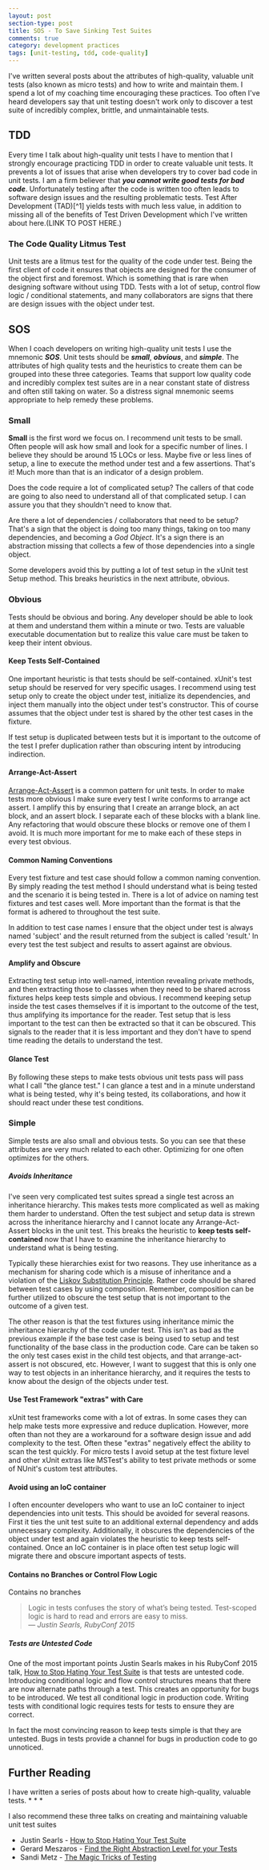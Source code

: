 ```yaml
---
layout: post
section-type: post
title: SOS - To Save Sinking Test Suites 
comments: true
category: development practices
tags: [unit-testing, tdd, code-quality]
---
```


I've written several posts about the attributes of high-quality, valuable unit tests (also known as micro tests) and how to write and maintain them. I spend a lot of my coaching time encouraging these practices. Too often I've heard developers say that unit testing doesn't work only to discover a test suite of incredibly complex, brittle, and unmaintainable tests. 

## TDD 

Every time I talk about high-quality unit tests I have to mention that I strongly encourage practicing TDD in order to create valuable unit tests. It prevents a lot of issues that arise when developers try to cover bad code in unit tests. I am a firm believer that **_you cannot write good tests for bad code_**. Unfortunately testing after the code is written too often leads to software design issues and the resulting problematic tests. Test After Development (TAD)[^1] yields tests with much less value, in addition to missing all of the benefits of Test Driven Development which I've written about here.(LINK TO POST HERE.)

### The Code Quality Litmus Test

Unit tests are a litmus test for the quality of the code under test. Being the first client of code it ensures that objects are designed for the consumer of the object first and foremost. Which is something that is rare when designing software without using TDD. Tests with a lot of setup, control flow logic / conditional statements, and many collaborators are signs that there are design issues with the object under test.

## SOS

When I coach developers on writing high-quality unit tests I use the mnemonic __*SOS*__. Unit tests should be __*small*__, __*obvious*__, and __*simple*__. The attributes of high quality tests and the heuristics to create them can be grouped into these three categories. Teams that support low quality code and incredibly complex test suites are in a near constant state of distress and often still taking on water. So a distress signal mnemonic seems appropriate to help remedy these problems. 

### Small

**Small** is the first word we focus on. I recommend unit tests to be small. Often people will ask how small and look for a specific number of lines. I believe they should be around 15 LOCs or less. Maybe five or less lines of setup, a line to execute the method under test and a few assertions. That's it! Much more than that is an indicator of a design problem. 

Does the code require a lot of complicated setup? The callers of that code are going to also need to understand all of that complicated setup. I can assure you that they shouldn't need to know that. 

Are there a lot of dependencies / collaborators that need to be setup? That's a sign that the object is doing too many things, taking on too many dependencies, and becoming a *God Object*. It's a sign there is an abstraction missing that collects a few of those dependencies into a single object.

Some developers avoid this by putting a lot of test setup in the xUnit test Setup method. This breaks heuristics in the next attribute, obvious.

### Obvious

Tests should be obvious and boring. Any developer should be able to look at them and understand them within a minute or two. Tests are valuable executable documentation but to realize this value care must be taken to keep their intent obvious.

#### Keep Tests Self-Contained 

One important heuristic is that tests should be self-contained. xUnit's test setup should be reserved for very specific usages. I recommend using test setup only to create the object under test, initialize its dependencies, and inject them manually into the object under test's constructor. This of course assumes that the object under test is shared by the other test cases in the fixture.

If test setup is duplicated between tests but it is important to the outcome of the test I prefer duplication rather than obscuring intent by introducing indirection.   

#### Arrange-Act-Assert
[Arrange-Act-Assert](http://wiki.c2.com/?ArrangeActAssert) is a common pattern for unit tests. In order to make tests more obvious I make sure every test I write conforms to arrange act assert. I amplify this by ensuring that I create an arrange block, an act block, and an assert block. I separate each of these blocks with a blank line. Any refactoring that would obscure these blocks or remove one of them I avoid. It is much more important for me to make each of these steps in every test obvious.

#### Common Naming Conventions 

Every test fixture and test case should follow a common naming convention. By simply reading the test method I should understand what is being tested and the scenario it is being tested in. There is a lot of advice on naming test fixtures and test cases well. More important than the format is that the format is adhered to throughout the test suite. 

In addition to test case names I ensure that the object under test is always named 'subject' and the result returned from the subject is called 'result.' In every test the test subject and results to assert against are obvious.

#### Amplify and Obscure

Extracting test setup into well-named, intention revealing private methods, and then extracting those to classes when they need to be shared across fixtures helps keep tests simple and obvious. I recommend keeping setup inside the test cases themselves if it is important to the outcome of the test, thus amplifying its importance for the reader. Test setup that is less important to the test can then be extracted so that it can be obscured. This signals to the reader that it is less important and they don't have to spend time reading the details to understand the test.

#### Glance Test
By following these steps to make tests obvious unit tests pass will pass what I call "the glance test." I can glance a test and in a minute understand what is being tested, why it's being tested, its collaborations, and how it should react under these test conditions. 

### Simple

Simple tests are also small and obvious tests. So you can see that these attributes are very much related to each other. Optimizing for one often optimizes for the others. 

##### Avoids Inheritance

I've seen very complicated test suites spread a single test across an inheritance hierarchy. This makes tests more complicated as well as making them harder to understand. Often the test subject and setup data is strewn across the inheritance hierarchy and I cannot locate any Arrange-Act-Assert blocks in the unit test. This breaks the heuristic to **keep tests self-contained** now that I have to examine the inheritance hierarchy to understand what is being testing. 

Typically these hierarchies exist for two reasons. They use inheritance as a mechanism for sharing code which is a misuse of inheritance and a violation of the [Liskov Substitution Principle](https://en.wikipedia.org/wiki/Liskov_substitution_principle). Rather code should be shared between test cases by using composition. Remember, composition can be further utilized to obscure the test setup that is not important to the outcome of a given test. 

The other reason is that the test fixtures using inheritance mimic the inheritance hierarchy of the code under test. This isn't as bad as the previous example if the base test case is being used to setup and test functionality of the base class in the production code. Care can be taken so the only test cases exist in the child test objects, and that arrange-act-assert is not obscured, etc. However, I want to suggest that this is only one way to test objects in an inheritance hierarchy, and it requires the tests to know about the design of the objects under test.

#### Use Test Framework "extras" with Care 

xUnit test frameworks come with a lot of extras. In some cases they can help make tests more expressive and reduce duplication. However, more often than not they are a workaround for a software design issue and add complexity to the test. Often these "extras" negatively effect the ability to scan the test quickly. For micro tests I avoid setup at the test fixture level and other xUnit extras like MSTest's ability to test private methods or some of NUnit's custom test attributes.  

#### Avoid using an IoC container

I often encounter developers who want to use an IoC container to inject dependencies into unit tests. This should be avoided for several reasons. First it ties the unit test suite to an additional external dependency and adds unnecessary complexity. Additionally, it obscures the dependencies of the object under test and again violates the heuristic to keep tests self-contained. Once an IoC container is in place often test setup logic will migrate there and obscure important aspects of tests.

 #### Contains no Branches or Control Flow Logic
Contains no branches

> Logic in tests confuses the story of what’s being tested.
Test-scoped logic is hard to read and errors are easy to miss.  
> &mdash; _Justin Searls, RubyConf 2015_

##### Tests are Untested Code

One of the most important points Justin Searls makes in his RubyConf 2015 talk, [How to Stop Hating Your Test Suite](https://www.youtube.com/watch?v=VD51AkG8EZw) is that tests are untested code. Introducing conditional logic and flow control structures means that there are now alternate paths through a test. This creates an opportunity for bugs to be introduced. We test all conditional logic in production code. Writing tests with conditional logic requires tests for tests to ensure they are correct.

In fact the most convincing reason to keep tests simple is that they are untested. Bugs in tests provide a channel for bugs in production code to go unnoticed. 

## Further Reading

I have written a series of posts about how to create high-quality, valuable tests. 
* 
* 
* 

I also recommend these three talks on creating and maintaining valuable unit test suites
* Justin Searls - [How to Stop Hating Your Test Suite](https://www.youtube.com/watch?v=VD51AkG8EZw)
* Gerard Meszaros - [Find the Right Abstraction Level for your Tests](http://m.ustream.tv/recorded/46744750)
* Sandi Metz - [The Magic Tricks of Testing](https://www.youtube.com/watch?v=URSWYvyc42M)

